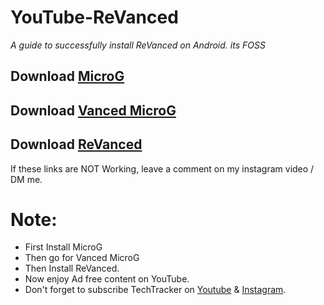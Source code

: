 # YouTube-ReVanced
_A guide to successfully install ReVanced on Android. its FOSS_

## Download [MicroG](https://github.com/revanced/GmsCore/releases/download/v0.2.28.231657/play-services-core-withMapbox-withoutNearby-release.apk)
## Download [Vanced MicroG](https://github.com/TeamVanced/VancedMicroG/releases/download/v0.2.24.220220-220220001/microg.apk)
## Download [ReVanced](https://github.com/j-hc/revanced-magisk-module/releases/download/20220883/youtube-revanced-v18.23.35-all.apk)

If these links are NOT Working, leave a comment on my instagram video / DM me.
# Note: 
- First Install MicroG
- Then go for Vanced MicroG
- Then Install ReVanced.
- Now enjoy Ad free content on YouTube.
- Don't forget to subscribe TechTracker on [Youtube](youtube.com/@techtracker360) & [Instagram](instagram.com/techtracker360).

